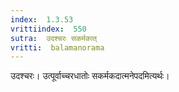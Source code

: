 ```yaml
---
index:  1.3.53
vrittiindex:  550
sutra:  उदश्चरः सकर्मकात्
vritti:  balamanorama 
---
```


उदश्चरः। उत्पूर्वाच्चरधातोः सकर्मकदात्मनेपदमित्यर्थः। 

